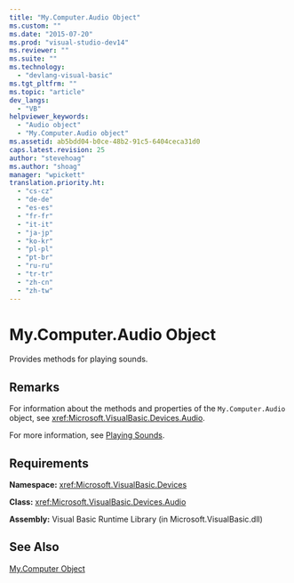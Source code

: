 ```yaml
---
title: "My.Computer.Audio Object"
ms.custom: ""
ms.date: "2015-07-20"
ms.prod: "visual-studio-dev14"
ms.reviewer: ""
ms.suite: ""
ms.technology: 
  - "devlang-visual-basic"
ms.tgt_pltfrm: ""
ms.topic: "article"
dev_langs: 
  - "VB"
helpviewer_keywords: 
  - "Audio object"
  - "My.Computer.Audio object"
ms.assetid: ab5bdd04-b0ce-48b2-91c5-6404ceca31d0
caps.latest.revision: 25
author: "stevehoag"
ms.author: "shoag"
manager: "wpickett"
translation.priority.ht: 
  - "cs-cz"
  - "de-de"
  - "es-es"
  - "fr-fr"
  - "it-it"
  - "ja-jp"
  - "ko-kr"
  - "pl-pl"
  - "pt-br"
  - "ru-ru"
  - "tr-tr"
  - "zh-cn"
  - "zh-tw"
---
```

# My.Computer.Audio Object
Provides methods for playing sounds.  
  
## Remarks  
 For information about the methods and properties of the `My.Computer.Audio` object, see <xref:Microsoft.VisualBasic.Devices.Audio>.  
  
 For more information, see [Playing Sounds](../../../visual-basic\developing-apps\programming\computer-resources/playing-sounds.md).  
  
## Requirements  
 **Namespace:** <xref:Microsoft.VisualBasic.Devices>  
  
 **Class:** <xref:Microsoft.VisualBasic.Devices.Audio>  
  
 **Assembly:** Visual Basic Runtime Library (in Microsoft.VisualBasic.dll)  
  
## See Also  
 [My.Computer Object](../../../visual-basic\language-reference\objects/my-computer-object.md)